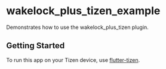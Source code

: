 # wakelock_plus_tizen_example

Demonstrates how to use the wakelock_plus_tizen plugin.

## Getting Started

To run this app on your Tizen device, use [flutter-tizen](https://github.com/flutter-tizen/flutter-tizen).
